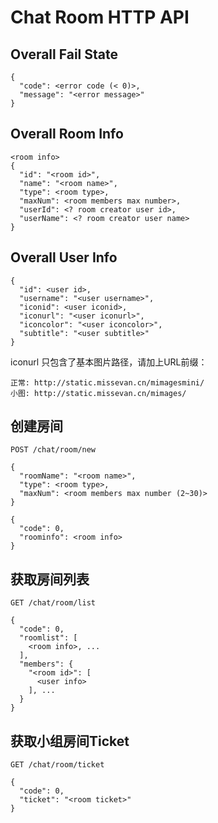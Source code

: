 # Chat Room HTTP API

## Overall Fail State

```
{
  "code": <error code (< 0)>,
  "message": "<error message>"
}
```

## Overall Room Info

```
<room info>
{
  "id": "<room id>",
  "name": "<room name>",
  "type": <room type>,
  "maxNum": <room members max number>,
  "userId": <? room creator user id>,
  "userName": <? room creator user name>
}
```

## Overall User Info

```
{
  "id": <user id>,
  "username": "<user username>",
  "iconid": <user iconid>,
  "iconurl": "<user iconurl>",
  "iconcolor": "<user iconcolor>",
  "subtitle": "<user subtitle>"
}
```

iconurl 只包含了基本图片路径，请加上URL前缀：

```
正常: http://static.missevan.cn/mimagesmini/
小图: http://static.missevan.cn/mimages/
```

## 创建房间

``` POST /chat/room/new ```

```
{
  "roomName": "<room name>",
  "type": <room type>,
  "maxNum": <room members max number (2~30)>
}

{
  "code": 0,
  "roominfo": <room info>
}
```

## 获取房间列表

``` GET /chat/room/list ```

```
{
  "code": 0,
  "roomlist": [
    <room info>, ...
  ],
  "members": {
    "<room id>": [
      <user info>
    ], ...
  }
}
```

## 获取小组房间Ticket

``` GET /chat/room/ticket ```

```
{
  "code": 0,
  "ticket": "<room ticket>"
}
```

